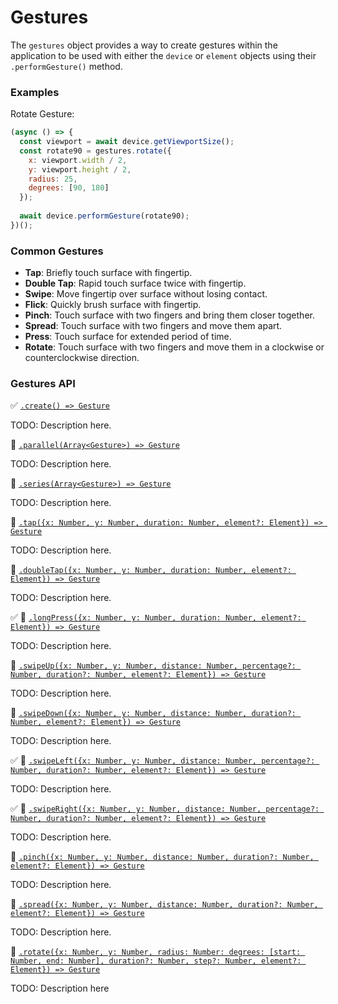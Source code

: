 # Gestures

The `gestures` object provides a way to create gestures within the application to be used with either the `device` or `element` objects using their `.performGesture()` method.

### Examples

Rotate Gesture:

```javascript
(async () => {
  const viewport = await device.getViewportSize();
  const rotate90 = gestures.rotate({
    x: viewport.width / 2,
    y: viewport.height / 2,
    radius: 25,
    degrees: [90, 180]
  });
  
  await device.performGesture(rotate90);
})();
```

### Common Gestures

- **Tap**: Briefly touch surface with fingertip.
- **Double Tap**: Rapid touch surface twice with fingertip.
- **Swipe**: Move fingertip over surface without losing contact.
- **Flick**: Quickly brush surface with fingertip.
- **Pinch**: Touch surface with two fingers and bring them closer together.
- **Spread**: Touch surface with two fingers and move them apart.
- **Press**: Touch surface for extended period of time.
- **Rotate**: Touch surface with two fingers and move them in a clockwise or counterclockwise direction.

### Gestures API

:white_check_mark: [```.create() => Gesture```](./gestures/create.md)

TODO: Description here.

:hammer: [```.parallel(Array<Gesture>) => Gesture```](./gestures/parallel.md)

TODO: Description here.

:hammer: [```.series(Array<Gesture>) => Gesture```](./gestures/series.md)

TODO: Description here.

:hammer: [```.tap({x: Number, y: Number, duration: Number, element?: Element}) => Gesture```](./gestures/tap.md)

TODO: Description here.

:hammer: [```.doubleTap({x: Number, y: Number, duration: Number, element?: Element}) => Gesture```](./gestures/doubleTap.md)

TODO: Description here.

:white_check_mark: :hammer: [```.longPress({x: Number, y: Number, duration: Number, element?: Element}) => Gesture```](./gestures/longPress.md)

TODO: Description here.

:hammer: [```.swipeUp({x: Number, y: Number, distance: Number, percentage?: Number, duration?: Number, element?: Element}) => Gesture```](./gestures/swipeUp.md)

TODO: Description here.

:hammer: [```.swipeDown({x: Number, y: Number, distance: Number, duration?: Number, element?: Element}) => Gesture```](./gestures/swipeDown.md)

TODO: Description here.

:white_check_mark: :hammer: [```.swipeLeft({x: Number, y: Number, distance: Number, percentage?: Number, duration?: Number, element?: Element}) => Gesture```](./gestures/swipeLeft.md)

TODO: Description here.

:white_check_mark: :hammer: [```.swipeRight({x: Number, y: Number, distance: Number, percentage?: Number, duration?: Number, element?: Element}) => Gesture```](./gestures/swipeRight.md)

TODO: Description here.

:hammer: [```.pinch({x: Number, y: Number, distance: Number, duration?: Number, element?: Element}) => Gesture```](./gestures/pinch.md)

TODO: Description here.

:hammer: [```.spread({x: Number, y: Number, distance: Number, duration?: Number, element?: Element}) => Gesture```](./gestures/spread.md)

TODO: Description here.

:hammer: [```.rotate({x: Number, y: Number, radius: Number: degrees: [start: Number, end: Number], duration?: Number, step?: Number, element?: Element}) => Gesture```](./gestures/rotate.md)

TODO: Description here
